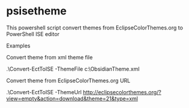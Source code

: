 psisetheme
==========

This powershell script convert themes from EclipseColorThemes.org to PowerShell ISE editor

Examples

Convert theme from xml theme file

.\Convert-EctToISE -ThemeFile c:\ObsidianTheme.xml 

Convert theme from EclipseColorThemes.org URL

.\Convert-EctToISE -ThemeUrl http://eclipsecolorthemes.org/?view=empty&action=download&theme=21&type=xml 
